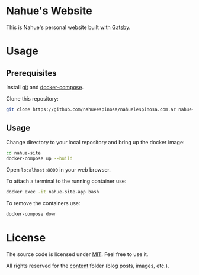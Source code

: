 # Nahue's Website

This is Nahue's personal website built with [Gatsby](https://www.gatsbyjs.com/).

# Usage

## Prerequisites

Install [git](https://git-scm.com/book/en/v2/Getting-Started-Installing-Git) and [docker-compose](https://docs.docker.com/compose/install/).

Clone this repository:

```bash
git clone https://github.com/nahueespinosa/nahuelespinosa.com.ar nahue-site
```

## Usage

Change directory to your local repository and bring up the docker image:

```bash
cd nahue-site
docker-compose up --build
```

Open `localhost:8000` in your web browser.

To attach a terminal to the running container use:

```bash
docker exec -it nahue-site-app bash
```

To remove the containers use:

```bash
docker-compose down
```

# License

The source code is licensed under [MIT](LICENSE-src). Feel free to use it.

All rights reserved for the [content](LICENSE-content) folder (blog posts, images, etc.).
